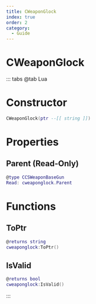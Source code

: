 ```yaml
---
title: CWeaponGlock
index: true
order: 2
category:
  - Guide
---
```


# CWeaponGlock

::: tabs
@tab Lua
# Constructor
```lua
CWeaponGlock(ptr --[[ string ]])
```
# Properties
## Parent (Read-Only)
```lua
@type CCSWeaponBaseGun
Read: cweaponglock.Parent
```
# Functions
## ToPtr
```lua
@returns string
cweaponglock:ToPtr()
```
## IsValid
```lua
@returns bool
cweaponglock:IsValid()
```

:::